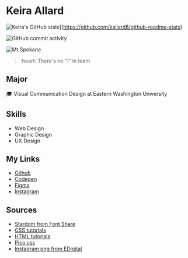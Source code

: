 # Keira Allard
![Keira's GitHub stats](https://github-readme-stats.vercel.app/api?username=kallard8)](https://github.com/kallard8/github-readme-stats)

![GitHub commit activity](https://img.shields.io/github/commit-activity/w/kallard8/kallard8)

![Mt.Spokane](https://skinwrockies.com/wp-content/uploads/2021/04/mtspokanevistahouse.jpg)

<blockquote>:heart: There's no "i" in team</blockquote>

## Major
:mortar_board: Visual Communication Design at Eastern Washington University

## Skills
* Web Design
* Graphic Design 
* UX Design

## My Links 
* [Github](https://github.com/kallard8)
* [Codepen](https://codepen.com/kallard)
* [Figma](https://figma.com) 
* [Instagram](https://www.instagram.com)

## Sources
* [Stardom from Font Share](https://www.fontshare.com/fonts/stardom)
* [CSS tutorials](https://www.linkedin.com/learning/introduction-to-css-14934735)
* [HTML tutorials](https://www.linkedin.com/learning/html-essential-training-4/what-is-html?u=41913900)
* [Pico css](https://picocss.com/)
* [Instagram png from EDigital](https://www.edigitalagency.com.au/instagram/new-instagram-logo-white-png-transparent/#)